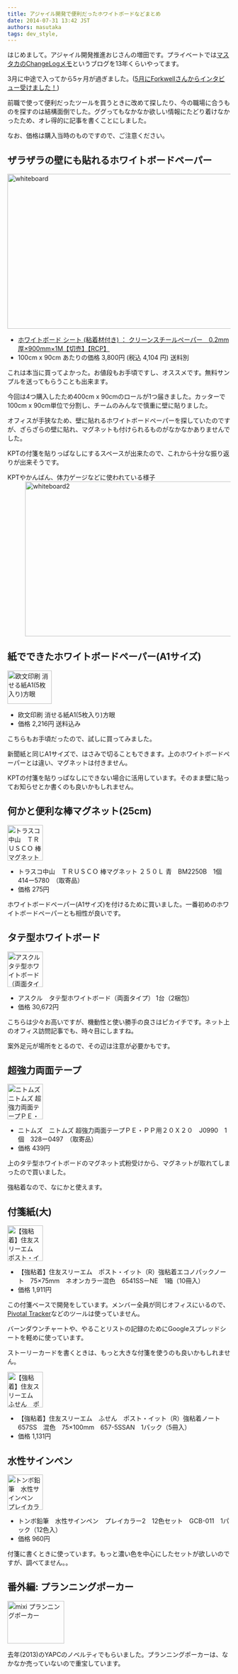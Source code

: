 ```yaml
---
title: アジャイル開発で便利だったホワイトボードなどまとめ
date: 2014-07-31 13:42 JST
authors: masutaka
tags: dev_style, 
---
```

<p>はじめまして。アジャイル開発推進おじさんの増田です。プライベートでは<a href="http://masutaka.net/chalow/" target="_blank">マスタカのChangeLogメモ</a>というブログを13年くらいやってます。</p>

<p>3月に中途で入ってから5ヶ月が過ぎました。(<a href="https://jobs.forkwell.com/engagements/7" target="_blank">5月にForkwellさんからインタビュー受けました！</a>)</p>

<p>前職で使って便利だったツールを買うときに改めて探したり、今の職場に合うものを探すのは結構面倒でした。ググってもなかなか欲しい情報にたどり着けなかったため、オレ得的に記事を書くことにしました。</p>

<p>なお、価格は購入当時のものですので、ご注意ください。</p>

<!--more-->

<h2>ザラザラの壁にも貼れるホワイトボードペーパー</h2>

<div>
<a href="http://tech.feedforce.jp/wp-content/uploads/2014/07/whiteboard.jpg"><img src="http://tech.feedforce.jp/wp-content/uploads/2014/07/whiteboard.jpg" alt="whiteboard" width="620" height="349" class="alignnone size-full wp-image-977" /></a>
<ul>
  <li><a href="http://item.rakuten.co.jp/e-plus/cs-paper-cut/" target="_blank">ホワイトボード シート (粘着材付き) ： クリーンスチールペーパー　0.2mm厚×900mm×1M【切売】【RCP】</a></li>
  <li>100cm x 90cm あたりの価格 3,800円 (税込 4,104 円) 送料別</li>
</ul>
</div>

<p>これは本当に買ってよかった。お値段もお手頃ですし、オススメです。無料サンプルを送ってもらうことも出来ます。</p>

<p>今回は4つ購入したため400cm x 90cmのロールが1つ届きました。カッターで100cm x 90cm単位で分割し、チームのみんなで慎重に壁に貼りました。</p>

<p>オフィスが手狭なため、壁に貼れるホワイトボードペーパーを探していたのですが、ざらざらの壁に貼れ、マグネットも付けられるものがなかなかありませんでした。</p>

<p>KPTの付箋を貼りっぱなしにするスペースが出来たので、これから十分な振り返りが出来そうです。</p>

<dl>
<dt>KPTやかんばん、体力ゲージなどに使われている様子</dt>
<dd><a href="http://tech.feedforce.jp/wp-content/uploads/2014/07/whiteboard2.jpg"><img src="http://tech.feedforce.jp/wp-content/uploads/2014/07/whiteboard2.jpg" alt="whiteboard2" width="800" height="349" class="alignnone size-full wp-image-979" /></a></dd>
</dl>

<h2>紙でできたホワイトボードペーパー(A1サイズ)</h2>

<div>
<a href="http://www.amazon.co.jp/gp/product/B00G3YRV9A" target="_blank">
  <img src="http://ecx.images-amazon.com/images/I/41gTr-R5aoL._SL100_.jpg" width="100" height="75" alt="欧文印刷 消せる紙A1(5枚入り)方眼">
</a>
<ul>
  <li>欧文印刷 消せる紙A1(5枚入り)方眼</li>
  <li>価格 2,216円 送料込み</li>
</ul>
</div

<p>こちらもお手頃だったので、試しに買ってみました。</p>

<p>新聞紙と同じA1サイズで、はさみで切ることもできます。上のホワイトボードペーパーとは違い、マグネットは付きません。</p>

<p>KPTの付箋を貼りっぱなしにできない場合に活用しています。そのまま壁に貼ってお知らせとか書くのも良いかもしれません。</p>

<h2>何かと便利な棒マグネット(25cm)</h2>
<div>
<a href="http://www.askul.co.jp/p/K398560/" target="_blank">
  <img src="http://www.askul.co.jp/img/product/S/K398560_s.jpg" width="80" height="80" alt="トラスコ中山　ＴＲＵＳＣＯ 棒マグネット ２５０Ｌ 青　BM2250B　1個　414ー5780　（取寄品）">
</a>
<ul>
  <li>トラスコ中山　ＴＲＵＳＣＯ 棒マグネット ２５０Ｌ 青　BM2250B　1個　414ー5780　（取寄品）</li>
  <li>価格 275円</li>
</ul>
</div>

<p>ホワイトボードペーパー(A1サイズ)を付けるために買いました。一番初めのホワイトボードペーパーとも相性が良いです。</p>

<h2>タテ型ホワイトボード</h2>

<div>
<a href="http://www.askul.co.jp/p/294151/" target="_blank">
  <img src="http://www.askul.co.jp/img/product/S/294151_s.jpg" width="80" height="80" alt="アスクル　タテ型ホワイトボード（両面タイプ） 1台（2梱包）">
</a>
<ul>
  <li>アスクル　タテ型ホワイトボード（両面タイプ） 1台（2梱包）</li>
  <li>価格 30,672円</li>
</ul>
</div>

<p>こちらは少々お高いですが、機動性と使い勝手の良さはピカイチです。ネット上のオフィス訪問記事でも、時々目にしますね。</p>

<p>案外足元が場所をとるので、その辺は注意が必要かもです。</p>

<h2>超強力両面テープ</h2>

<div>
<a href="http://www.askul.co.jp/p/4300829/" target="_blank">
  <img src="http://www.askul.co.jp/img/product/S/4300829_s.jpg" width="80" height="80" alt="ニトムズ　ニトムズ 超強力両面テープＰＥ・ＰＰ用２０Ｘ２０　J0990　1個　328ー0497　（取寄品）">
</a>
<ul>
  <li>ニトムズ　ニトムズ 超強力両面テープＰＥ・ＰＰ用２０Ｘ２０　J0990　1個　328ー0497　（取寄品）</li>
  <li>価格 439円</li>
</ul>
</div>

<p>上のタテ型ホワイトボードのマグネット式粉受けから、マグネットが取れてしまったので買いました。</p>

<p>強粘着なので、なにかと使えます。</p>

<h2>付箋紙(大)</h2>

<div>
<a href="http://www.askul.co.jp/p/498053/" target="_blank">
  <img src="http://www.askul.co.jp/img/product/S/498053_s.jpg" width="80" height="80" alt="【強粘着】住友スリーエム　ポスト・イット（R）強粘着エコノパックノート　75×75mm　ネオンカラー混色　6541SSーNE　1箱（10冊入）">
</a>
<ul>
  <li>【強粘着】住友スリーエム　ポスト・イット（R）強粘着エコノパックノート　75×75mm　ネオンカラー混色　6541SSーNE　1箱（10冊入）</li>
  <li>価格 1,911円</li>
</ul>
</div>

<p>この付箋ベースで開発をしています。メンバー全員が同じオフィスにいるので、<a href="http://www.pivotaltracker.com/" target="_blank">Pivotal Tracker</a>などのツールは使っていません。</p>

<p>バーンダウンチャートや、やることリストの記録のためにGoogleスプレッドシートを軽めに使っています。</p>

<p>ストーリーカードを書くときは、もっと大きな付箋を使うのも良いかもしれません。</p>

<a href="http://www.askul.co.jp/p/551339/" target="_blank">
  <img src="http://www.askul.co.jp/img/product/S/551339_s.jpg" width="80" height="80" alt="【強粘着】住友スリーエム　ふせん　ポスト・イット（R）強粘着ノート657SS　混色　75×100mm　657-5SSAN　1パック（5冊入）">
</a>

<ul>
  <li>【強粘着】住友スリーエム　ふせん　ポスト・イット（R）強粘着ノート657SS　混色　75×100mm　657-5SSAN　1パック（5冊入）</li>
  <li>価格 1,131円</li>
</ul>

<h2>水性サインペン</h2>

<div>
<a href="http://www.askul.co.jp/p/8144992/" target="_blank">
  <img src="http://www.askul.co.jp/img/product/S/8144992_s.jpg" width="80" height="80" alt="トンボ鉛筆　水性サインペン　プレイカラー2　12色セット　GCB-011　1パック（12色入）">
</a>
<ul>
  <li>トンボ鉛筆　水性サインペン　プレイカラー2　12色セット　GCB-011　1パック（12色入）</li>
  <li>価格 960円</li>
</ul>
</div>

<p>付箋に書くときに使っています。もっと濃い色を中心にしたセットが欲しいのですが、調べてません。。</p>

<h2>番外編: プランニングポーカー</h2>

<div>
<a href="http://alpha.mixi.co.jp/2013/11709/" target="_blank">
  <img src="http://cdn.mogile.archive.st-hatena.com/v1/image/mixi_PR/302453485962832033.png" width="128" height="96" alt="mixi プランニングポーカー">
</a>
</div>

<p>去年(2013)のYAPCのノベルティでもらいました。プランニングポーカーは、なかなか売っていないので重宝しています。</p>
